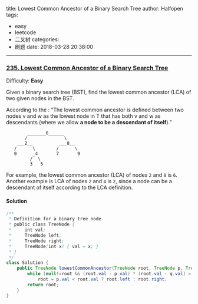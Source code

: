 title: Lowest Common Ancestor of a Binary Search Tree
author: Halfopen
tags:
  - easy
  - leetcode
  - 二叉树
categories:
  - 刷题
date: 2018-03-28 20:38:00
---
### [235\. Lowest Common Ancestor of a Binary Search Tree](https://leetcode.com/problems/lowest-common-ancestor-of-a-binary-search-tree/description/)

Difficulty: **Easy**



Given a binary search tree (BST), find the lowest common ancestor (LCA) of two given nodes in the BST.

According to the : “The lowest common ancestor is defined between two nodes v and w as the lowest node in T that has both v and w as descendants (where we allow **a node to be a descendant of itself**).”

```
        _______6______
       /              \
    ___2__          ___8__
   /      \        /      \
   0      _4       7       9
         /  \
         3   5
```

For example, the lowest common ancestor (LCA) of nodes `2` and `8` is `6`. Another example is LCA of nodes `2` and `4` is `2`, since a node can be a descendant of itself according to the LCA definition.



#### Solution
```java
/**
 * Definition for a binary tree node.
 * public class TreeNode {
 *     int val;
 *     TreeNode left;
 *     TreeNode right;
 *     TreeNode(int x) { val = x; }
 * }
 */
class Solution {
    public TreeNode lowestCommonAncestor(TreeNode root, TreeNode p, TreeNode q) {
        while (null!=root && (root.val - p.val) * (root.val - q.val) > 0)
            root = p.val < root.val ? root.left : root.right;
        return root;
    }
}
```